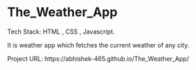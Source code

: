 # The_Weather_App
<p>Tech Stack: HTML , CSS , Javascript.</p>
            <p>It is weather app which fetches the current weather of any city.</p>
            <p>Project URL: https://abhishek-465.github.io/The_Weather_App/ </p>
